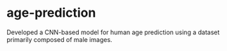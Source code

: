 # age-prediction

Developed a CNN-based model for human age prediction using a dataset primarily
composed of male images.
